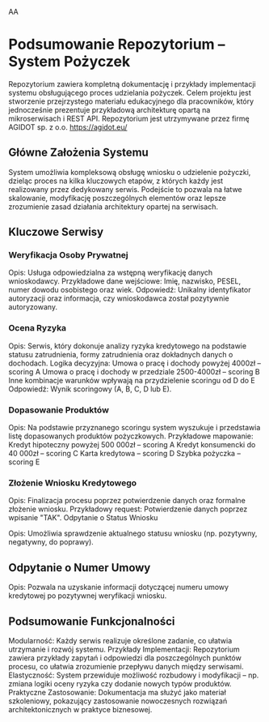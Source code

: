 AA

# Podsumowanie Repozytorium – System Pożyczek
Repozytorium zawiera kompletną dokumentację i przykłady implementacji systemu obsługującego proces udzielania pożyczek. Celem projektu jest stworzenie przejrzystego materiału edukacyjnego dla pracowników, 
który jednocześnie prezentuje przykładową architekturę opartą na mikroserwisach i REST API.
Repozytorium jest utrzymywane przez firmę AGIDOT sp. z o.o. https://agidot.eu/

## Główne Założenia Systemu
System umożliwia kompleksową obsługę wniosku o udzielenie pożyczki, dzieląc proces na kilka kluczowych etapów, z których każdy jest realizowany przez dedykowany serwis. Podejście to pozwala na łatwe skalowanie, modyfikację poszczególnych elementów oraz lepsze zrozumienie zasad działania architektury opartej na serwisach.


## Kluczowe Serwisy
### Weryfikacja Osoby Prywatnej

Opis: Usługa odpowiedzialna za wstępną weryfikację danych wnioskodawcy.
Przykładowe dane wejściowe: Imię, nazwisko, PESEL, numer dowodu osobistego oraz wiek.
Odpowiedź: Unikalny identyfikator autoryzacji oraz informacja, czy wnioskodawca został pozytywnie autoryzowany.

### Ocena Ryzyka

Opis: Serwis, który dokonuje analizy ryzyka kredytowego na podstawie statusu zatrudnienia, formy zatrudnienia oraz dokładnych danych o dochodach.
Logika decyzyjna:
Umowa o pracę i dochody powyżej 4000zł – scoring A
Umowa o pracę i dochody w przedziale 2500-4000zł – scoring B
Inne kombinacje warunków wpływają na przydzielenie scoringu od D do E
Odpowiedź: Wynik scoringowy (A, B, C, D lub E).


### Dopasowanie Produktów

Opis: Na podstawie przyznanego scoringu system wyszukuje i przedstawia listę dopasowanych produktów pożyczkowych.
Przykładowe mapowanie:
Kredyt hipoteczny powyżej 500 000zł – scoring A
Kredyt konsumencki do 40 000zł – scoring C
Karta kredytowa – scoring D
Szybka pożyczka – scoring E


### Złożenie Wniosku Kredytowego

Opis: Finalizacja procesu poprzez potwierdzenie danych oraz formalne złożenie wniosku.
Przykładowy request: Potwierdzenie danych poprzez wpisanie "TAK".
Odpytanie o Status Wniosku

Opis: Umożliwia sprawdzenie aktualnego statusu wniosku (np. pozytywny, negatywny, do poprawy).


## Odpytanie o Numer Umowy

Opis: Pozwala na uzyskanie informacji dotyczącej numeru umowy kredytowej po pozytywnej weryfikacji wniosku.


## Podsumowanie Funkcjonalności
Modularność: Każdy serwis realizuje określone zadanie, co ułatwia utrzymanie i rozwój systemu.
Przykłady Implementacji: Repozytorium zawiera przykłady zapytań i odpowiedzi dla poszczególnych punktów procesu, co ułatwia zrozumienie przepływu danych między serwisami.
Elastyczność: System przewiduje możliwość rozbudowy i modyfikacji – np. zmiana logiki oceny ryzyka czy dodanie nowych typów produktów.
Praktyczne Zastosowanie: Dokumentacja ma służyć jako materiał szkoleniowy, pokazujący zastosowanie nowoczesnych rozwiązań architektonicznych w praktyce biznesowej.
